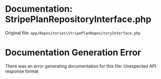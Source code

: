 # Documentation: StripePlanRepositoryInterface.php

Original file: `app/Repositories\StripePlanRepositoryInterface.php`

# Documentation Generation Error

There was an error generating documentation for this file: Unexpected API response format